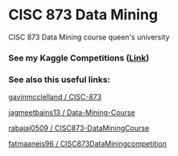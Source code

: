 # CISC 873 Data Mining
 CISC 873 Data Mining course queen's university
 
### See my Kaggle Competitions ([Link](https://www.kaggle.com/karimgamalmahmoud/competitions?tab=completed))

### See also this useful links:
[gavinmcclelland / CISC-873](https://github.com/gavinmcclelland/CISC-873)

[jagmeetbains13 / Data-Mining-Course](https://github.com/jagmeetbains13/Data-Mining-Course)

[rabajaj0509 / CISC873-DataMiningCourse](https://github.com/rabajaj0509/CISC873-DataMiningCourse)

[fatmaaneis96 / CISC873DataMiningcompetition](https://github.com/fatmaaneis96/CISC-873-Data-Mining-/tree/main/DataMiningcompetition)

